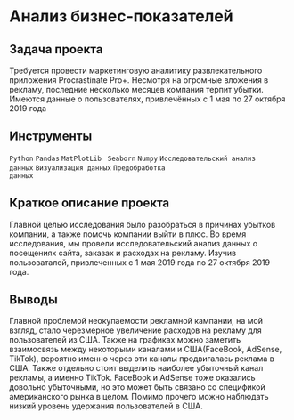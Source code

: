 # Анализ бизнес-показателей
## Задача проекта
Требуется провести маркетинговую аналитику развлекательного приложения Procrastinate Pro+. Несмотря на огромные вложения в рекламу, последние несколько месяцев компания терпит убытки. Имеются данные о пользователях, привлечённых с 1 мая по 27 октября 2019 года
## Инструменты
<code>Python</code> <code>Pandas</code> <code>MatPlotLib</code> <code> Seaborn</code> <code>Numpy</code>  <code>Исследовательский анализ данных</code> <code>Визуализация данных</code> <code>Предобработка данных</code>
## Краткое описание проекта
Главной целью исследования было разобраться в причинах убытков компании, а также помочь компании выйти в плюс. Во время исследования, мы провели исследовательский анализ данных о посещениях сайта, заказах и расходах на рекламу. Изучив пользоваталей, привлеченных с 1 мая 2019 года по 27 октября 2019 года.
## Выводы
Главной проблемой неокупаемости рекламной кампании, на мой взгляд, стало черезмерное увеличение расходов на рекламу для пользователей из США. Также на графиках можно заметить взаимосвязь между некоторыми каналами и США(FaceBook, AdSense, TikTok), вероятно именно через эти каналы продвигалась реклама в США. Также отдельно стоит выделить наиболее убыточный канал рекламы, а именно TikTok. FaceBook и AdSense тоже оказались довольно убыточными, но это может быть связано со спецификой американского рынка в целом. Помимо прочего можно наблюдать низкий уровень удержания пользователей в США.
